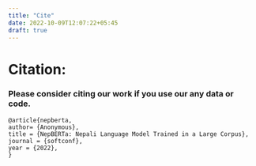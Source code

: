 ```yaml
---
title: "Cite"
date: 2022-10-09T12:07:22+05:45
draft: true
---
```


# Citation:
### Please consider citing our work if you use our any data or code. 
```
@article{nepberta,
author= {Anonymous},
title = {NepBERTa: Nepali Language Model Trained in a Large Corpus},
journal = {softconf},
year = {2022},
}
```